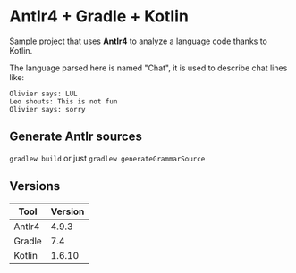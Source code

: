 # Antlr4 + Gradle + Kotlin

Sample project that uses **Antlr4** to analyze a language code thanks to Kotlin.

The language parsed here is named "Chat", it is used to describe chat lines like:
```
Olivier says: LUL
Leo shouts: This is not fun
Olivier says: sorry
```

## Generate Antlr sources

`gradlew build` or just `gradlew generateGrammarSource`

## Versions

|Tool|Version|
|-|-|
|Antlr4|4.9.3|
|Gradle|7.4|
|Kotlin|1.6.10|
